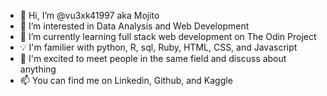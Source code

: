 - 👋 Hi, I’m @vu3xk41997 aka Mojito
- 👀 I’m interested in Data Analysis and Web Development
- 🌱 I’m currently learning full stack web development on The Odin Project
- 💡 I'm familier with python, R, sql, Ruby, HTML, CSS, and Javascript
- 💞️ I'm excited to meet people in the same field and discuss about anything
- 📫 You can find me on Linkedin, Github, and Kaggle

<!---
vu3xk41997/vu3xk41997 is a ✨ special ✨ repository because its `README.md` (this file) appears on your GitHub profile.
You can click the Preview link to take a look at your changes.
--->
